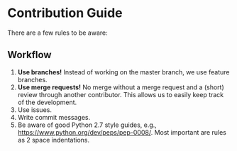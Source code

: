 # Contribution Guide
There are a few rules to be aware:

## Workflow

1. **Use branches!** Instead of working on the master branch, we use feature branches.
2. **Use merge requests!** No merge without a merge request and a (short) review through another contributor.
This allows us to easily keep track of the development.
3. Use issues.
4. Write commit messages.
5. Be aware of good Python 2.7 style guides, e.g., https://www.python.org/dev/peps/pep-0008/.
Most important are rules as 2 space indentations.